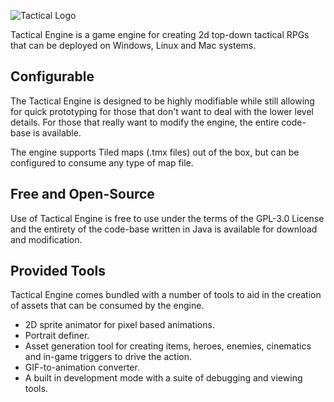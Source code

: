 ![Tactical Logo](https://obrokedo.github.io/TacticalEngine/img/EngineLogo.png)

Tactical Engine is a game engine for creating 2d top-down tactical RPGs that can be deployed on Windows, Linux and Mac systems.

## Configurable
The Tactical Engine is designed to be highly modifiable while still allowing for quick prototyping for those that don't want to deal with the lower level details. For those that really want to modify the engine, the entire code-base is available.

The engine supports Tiled maps (.tmx files) out of the box, but can be configured to consume any type of map file.

## Free and Open-Source
Use of Tactical Engine is free to use under the terms of the GPL-3.0 License and the entirety of the code-base written in Java is available for download and modification.

## Provided Tools
Tactical Engine comes bundled with a number of tools to aid in the creation of assets that can be consumed by the engine.

- 2D sprite animator for pixel based animations.
- Portrait definer.
- Asset generation tool for creating items, heroes, enemies, cinematics and in-game triggers to drive the action.
- GIF-to-animation converter.
- A built in development mode with a suite of debugging and viewing tools.
